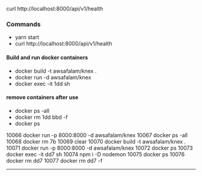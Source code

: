 curl  http://localhost:8000/api/v1/health


### Commands

- yarn start
- curl  http://localhost:8000/api/v1/health

#### Build and run docker containers

- docker build -t awsafalam/knex .
- docker run -d awsafalam/knex
- docker exec -it 1dd sh


#### remove containers after use

- docker ps -all
- docker rm 1dd bbd -f
- docker ps

10066  docker run -p 8000:8000 -d awsafalam/knex
10067  docker ps -all
10068  docker rm 7b
10069  clear
10070  docker build -t awsafalam/knex .
10071  docker run -p 8000:8000 -d awsafalam/knex
10072  docker ps
10073  docker exec -it dd7 sh
10074  npm i -D nodemon
10075  docker ps
10076  docker rm dd7
10077  docker rm dd7 -f

---

### 

